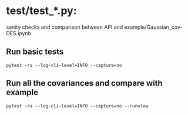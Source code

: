 
# test/test_*.py:
sanity checks and comparison between API and example/Gaussian_cov-DES.ipynb

## Run basic tests
```
pytest -rs --log-cli-level=INFO --capture=no   
```

## Run all the covariances and compare with example
```
pytest -rs --log-cli-level=INFO --capture=no --runslow 
```
